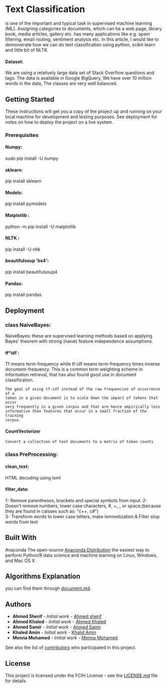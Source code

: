 # Text Classification

is one of the important and typical task in supervised machine learning (ML). Assigning categories to documents, which can be a web page, library book, media articles, gallery etc. has many applications like e.g. spam filtering, email routing, sentiment analysis etc. In this article, I would like to demonstrate how we can do text classification using python, scikit-learn and little bit of NLTK.

#### Dataset: 
We are using a relatively large data set of Stack Overflow questions and tags. The data is available in Google BigQuery,
We have over 10 million words in the data, The classes are very well balanced.

## Getting Started

These instructions will get you a copy of the project up and running on your local machine for development and testing purposes. See deployment for notes on how to deploy the project on a live system.

### Prerequisites

#### Numpy:
sudo pip install -U numpy
#### sklearn:
pip install sklearn
#### Models:
pip install pymodels
#### Matplotlib :
python -m pip install -U matplotlib
#### NLTK :
pip install -U nltk
#### beautifulsoup 'bs4': 
pip install beautifulsoup4
#### Pandas:
pip install pandas



## Deployment

### class NaiveBayes:
NaiveBayes:
these are supervised learning methods based on applying Bayes' theorem with strong (naive) feature independence assumptions.
 
#### tf*idf :
 Tf means term-frequency while tf-idf means term-frequency times inverse
    document-frequency. This is a common term weighting scheme in information
    retrieval, that has also found good use in document classification.

    The goal of using tf-idf instead of the raw frequencies of occurrence of a
    token in a given document is to scale down the impact of tokens that occur
    very frequently in a given corpus and that are hence empirically less
    informative than features that occur in a small fraction of the training
    corpus.
    
#### CountVectorizer    
    Convert a collection of text documents to a matrix of token counts

### class PreProcessing:
#### clean_text:
HTML decoding using lxml

#### filter_data:
1- Remove parentheses, brackets and special symbols from input.
2- Doesn't remove numbers, lower case characters, #, +, _ or space;(because they are found in calsses such as: "c++, c#")    
3- Transform words to lower case letters, make lemmetization & Filter stop words from text

## Built With

Anaconda The open-source [Anaconda Distribution](https://www.anaconda.com/distribution/) the easiest way to perform Python/R data science and machine learning on Linux, Windows, and Mac OS X

## Algorithms Explanation
you can find them through [document.md](document.md).

## Authors

* **Ahmed Sherif** - *Initial work* - [Ahmed sherif](https://github.com/ahmedsherif55)
* **Ahmed Khaled** - *Initial work* - [Ahmed Khaled](https://github.com/AhmedKhaledAbdalla)
* **Ahmed Samir** - *Initial work* - [Ahmed Samir](https://github.com/AhmedSamir848)
* **Khaled Amin** - *Initial work* - [Khalid Amin]()
* **Menna Mohamed** - *Initial work* - [Menna Mohamed]()

See also the list of [contributors](https://github.com/ahmedsherif55/textClassification/graphs/contributors) who participated in this project.

## License

This project is licensed under the FCIH License - see the [LICENSE.md](LICENSE.md) file for details

